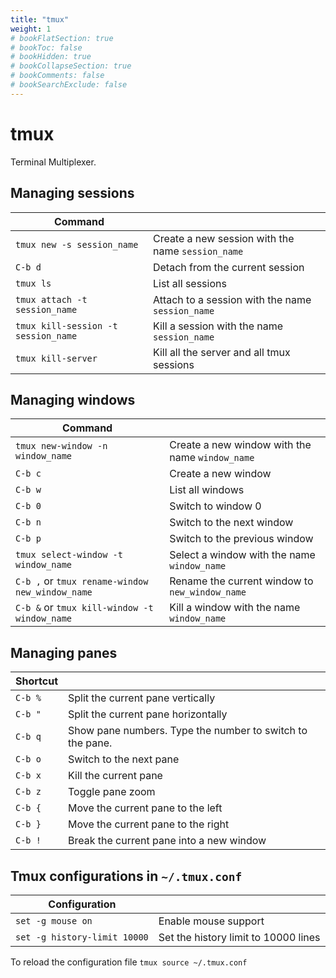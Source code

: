 ```yaml
---
title: "tmux"
weight: 1
# bookFlatSection: true
# bookToc: false
# bookHidden: true
# bookCollapseSection: true
# bookComments: false
# bookSearchExclude: false
---
```

# tmux

Terminal Multiplexer.

## Managing sessions
| Command                             |                                                     |
|-------------------------------------|-----------------------------------------------------|
| `tmux new -s session_name`          | Create a new session with the name `session_name`   |
| `C-b d`                             | Detach from the current session                     |   
| `tmux ls`                           | List all sessions                                   |
| `tmux attach -t session_name`       | Attach to a session with the name `session_name`    |
| `tmux kill-session -t session_name` | Kill a session with the name `session_name`         |
| `tmux kill-server`                  | Kill all the server and all tmux sessions           |

## Managing windows
| Command                                           |                                                   |
|---------------------------------------------------|---------------------------------------------------|
| `tmux new-window -n window_name`                  | Create a new window with the name `window_name`   |
| `C-b c`                                           | Create a new window                               |
| `C-b w`                                           | List all windows                                  |
| `C-b 0`                                           | Switch to window 0                                |
| `C-b n`                                           | Switch to the next window                         |
| `C-b p`                                           | Switch to the previous window                     |
| `tmux select-window -t window_name`               | Select a window with the name `window_name`       |
| `C-b ,` or `tmux rename-window new_window_name`   | Rename the current window to `new_window_name`    |
| `C-b &` or `tmux kill-window -t window_name`      | Kill a window with the name `window_name`         |

## Managing panes
| Shortcut |                                                            |
|----------|------------------------------------------------------------|
| `C-b %`  | Split the current pane vertically                          |
| `C-b "`  | Split the current pane horizontally                        |
| `C-b q`  | Show pane numbers. Type the number to switch to the pane.  |
| `C-b o`  | Switch to the next pane                                    |
| `C-b x`  | Kill the current pane                                      |
| `C-b z`  | Toggle pane zoom                                           |
| `C-b {`  | Move the current pane to the left                          |
| `C-b }`  | Move the current pane to the right                         |
| `C-b !`  | Break the current pane into a new window                   |


## Tmux configurations in `~/.tmux.conf`
| Configuration                               |                                                      |
|---------------------------------------------|------------------------------------------------------|
| `set -g mouse on`                           | Enable mouse support                                 |
| `set -g history-limit 10000`                | Set the history limit to 10000 lines                 |


To reload the configuration file `tmux source ~/.tmux.conf`